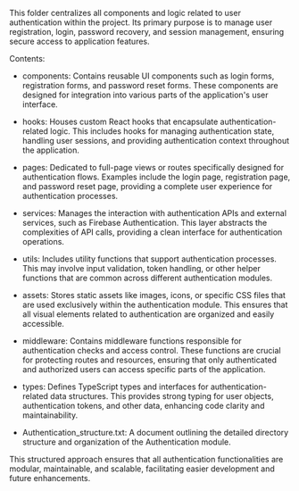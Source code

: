 This folder centralizes all components and logic related to user authentication within the project. Its primary purpose is to manage user registration, login, password recovery, and session management, ensuring secure access to application features.

Contents:

*   components: Contains reusable UI components such as login forms, registration forms, and password reset forms. These components are designed for integration into various parts of the application's user interface.

*   hooks: Houses custom React hooks that encapsulate authentication-related logic. This includes hooks for managing authentication state, handling user sessions, and providing authentication context throughout the application.

*   pages: Dedicated to full-page views or routes specifically designed for authentication flows. Examples include the login page, registration page, and password reset page, providing a complete user experience for authentication processes.

*   services: Manages the interaction with authentication APIs and external services, such as Firebase Authentication. This layer abstracts the complexities of API calls, providing a clean interface for authentication operations.

*   utils: Includes utility functions that support authentication processes. This may involve input validation, token handling, or other helper functions that are common across different authentication modules.

*   assets: Stores static assets like images, icons, or specific CSS files that are used exclusively within the authentication module. This ensures that all visual elements related to authentication are organized and easily accessible.

*   middleware: Contains middleware functions responsible for authentication checks and access control. These functions are crucial for protecting routes and resources, ensuring that only authenticated and authorized users can access specific parts of the application.

*   types: Defines TypeScript types and interfaces for authentication-related data structures. This provides strong typing for user objects, authentication tokens, and other data, enhancing code clarity and maintainability.

*   Authentication_structure.txt: A document outlining the detailed directory structure and organization of the Authentication module.

This structured approach ensures that all authentication functionalities are modular, maintainable, and scalable, facilitating easier development and future enhancements.